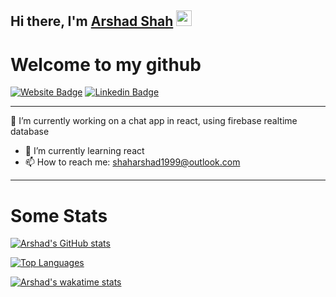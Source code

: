 ## Hi there, I'm <a href="https://arshad-shah.github.io" target="_blank">Arshad Shah</a> <img src="https://media.giphy.com/media/hvRJCLFzcasrR4ia7z/giphy.gif" width="25px">

# Welcome to my github

[![Website Badge](https://img.shields.io/badge/Website-3b5998?style=flat-square&logo=google-chrome&logoColor=white)](https://arshad-shah.github.io)
[![Linkedin Badge](https://img.shields.io/badge/-LinkedIn-0e76a8?style=flat-square&logo=Linkedin&logoColor=white)](https://linkedin.com/in/arshadshah)

<!-- ### Glad to see you here! &nbsp; ![](https://visitor-badge.glitch.me/badge?page_id=arshad-shah.arshad-shah) -->

---

🔭 I’m currently working on a chat app in react, using firebase realtime database

- 🌱 I’m currently learning react
- 📫 How to reach me: shaharshad1999@outlook.com

---

# Some Stats

[![Arshad's GitHub stats](https://github-readme-stats.vercel.app/api?username=arshad-shah&show_icons=true)](https://github.com/anuraghazra/github-readme-stats)

[![Top Languages](https://github-readme-stats.vercel.app/api/top-langs/?username=arshad-shah&layout=compact)](https://github.com/anuraghazra/github-readme-stats)

[![Arshad's wakatime stats](https://github-readme-stats.vercel.app/api/wakatime?username=arshadshah)](https://github.com/anuraghazra/github-readme-stats)
